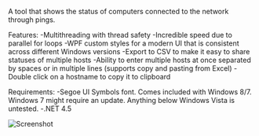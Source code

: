 A tool that shows the status of computers connected to the network through pings.

Features:
-Multithreading with thread safety
-Incredible speed due to parallel for loops
-WPF custom styles for a modern UI that is consistent across different Windows versions
-Export to CSV to make it easy to share statuses of multiple hosts
-Ability to enter multiple hosts at once separated by spaces or in multiple lines (supports copy and pasting from Excel)
-Double click on a hostname to copy it to clipboard

Requirements:
-Segoe UI Symbols font. Comes included with Windows 8/7. Windows 7 might require an update. Anything below Windows Vista is untested.
-.NET 4.5

![Screenshot](http://i.imgur.com/KNwHW3a.png)
